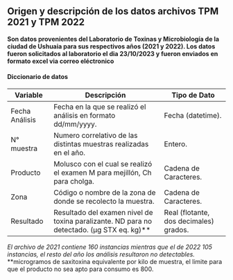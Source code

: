 ## Origen y descripción de los datos archivos TPM 2021 y TPM 2022
**Son datos provenientes del Laboratorio de Toxinas y Microbiología de la ciudad de Ushuaia para sus respectivos años (2021 y 2022). Los datos fueron solicitados al laboratorio el dia 23/10/2023 y fueron enviados en formato excel via correo eléctronico**

#### Diccionario de datos
| Variable | Descripción | Tipo de Dato |
| ------------ | ------------ | ------------ |
| Fecha Análisis | Fecha en la que se realizó el análisis en formato dd/mm/yyyy. | Fecha (datetime). |
| N° muestra | Numero correlativo de las distintas muestras realizadas en el año. | Entero.   |
| Producto | Molusco con el cual se realizó el examen M para mejillón, Ch para cholga. | Cadena de Caracteres. |
| Zona | Código o nombre de la zona de donde se recolecto la muestra. | Cadena de Caracteres. |
| Resultado | Resultado del examen nivel de toxina paralizante. ND para no detectado. (µg STX eq. kg)** | Real (flotante, dos decimales) grados. |

*El archivo de 2021 contiene 160 instancias mientras que el de 2022 105 instancias, el resto del año los análisis resultaron no detectables.*
**microgramos de saxitoxina equivalente por kilo de muestra, el limite para que el producto no sea apto para consumo es 800.
